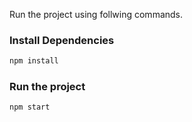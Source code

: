 Run the project using follwing commands.

### Install Dependencies
 
 ```bash
 npm install
 ```
 
### Run the project
 
 ```bash
 npm start
